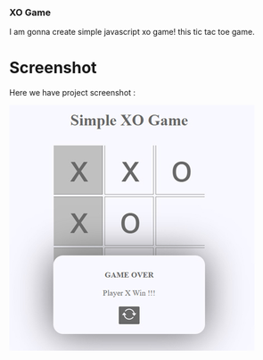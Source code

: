 ### XO Game
I am gonna create simple javascript xo game! this tic tac toe game.

# Screenshot
Here we have project screenshot :

![screenshot](screenshot.jpg)